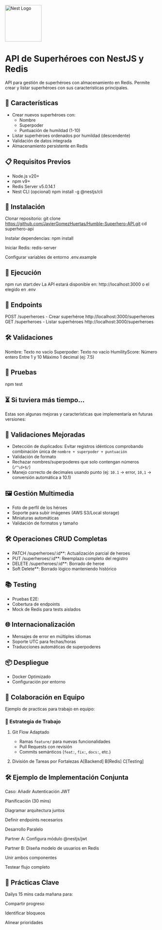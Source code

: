 <img src="https://nestjs.com/img/logo-small.svg" width="120" alt="Nest Logo" />

# API de Superhéroes con NestJS y Redis

  API para gestión de superhéroes con almacenamiento en Redis. Permite crear y listar superhéroes con sus características principales.

## 🚀 Características

- Crear nuevos superhéroes con:
  - Nombre
  - Superpoder
  - Puntuación de humildad (1-10)
- Listar superhéroes ordenados por humildad (descendente)
- Validación de datos integrada
- Almacenamiento persistente en Redis

## 📋 Requisitos Previos

- Node.js v20+
- npm v9+
- Redis Server v5.0.14.1
- Nest CLI (opcional)
  npm install -g @nestjs/cli

## 🔧 Instalación

Clonar repositorio:
git clone https://github.com/JavierGomezHuertas/Humble-Superhero-API.git
cd superhero-api

Instalar dependencias:
npm install

Iniciar Redis:
redis-server

Configurar variables de entorno
.env.example

## 🏃 Ejecución

npm run start:dev        La API estará disponible en: http://localhost:3000 o el elegido en .env

## 📡 Endpoints

POST /superheroes - Crear superhéroe    http://localhost:3000/superheroes
GET /superheroes - Listar superhéroes   http://localhost:3000/superheroes

## 🛠️ Validaciones

Nombre: Texto no vacío
Superpoder: Texto no vacío
HumilityScore:
Número entero
Entre 1 y 10
Máximo 1 decimal (ej: 7.5)

## 🧪 Pruebas

npm test


## ⏳ Si tuviera más tiempo...

Estas son algunas mejoras y características que implementaría en futuras versiones:

## 🔄 Validaciones Mejoradas
  - Detección de duplicados: Evitar registros idénticos comprobando combinación única de `nombre + superpoder + puntuación`
  - Validación de formato 
  - Rechazar nombres/superpoderes que solo contengan números (`/^\d+$/`)
  - Manejo correcto de decimales usando punto (ej: `10.1` → error, `10,1` → conversión automática a 10.1)

## 🖼️ Gestión Multimedia
  - Foto de perfil de los héroes 
  - Soporte para subir imágenes (AWS S3/Local storage)
  - Miniaturas automáticas
  - Validación de formatos y tamaño

## 🛠️ Operaciones CRUD Completas
  - PATCH /superheroes/:id**: Actualización parcial de heroes
  - PUT /superheroes/:id**: Reemplazo completo del registro
  - DELETE /superheroes/:id**: Borrado de heroe
  - Soft Delete**: Borrado lógico manteniendo histórico

## 📚 Testing
  - Pruebas E2E: 
  - Cobertura de endpoints
  - Mock de Redis para tests aislados

## 🌐 Internacionalización
  - Mensajes de error en múltiples idiomas
  - Soporte UTC para fechas/horas
  - Traducciones automáticas de superpoderes

## 📦 Despliegue
  - Docker Optimizado
  - Configuración por entorno


## 👥 Colaboración en Equipo

Ejemplo de practicas para trabajo en equipo:

### 🤝 Estrategia de Trabajo
1. Git Flow Adaptado
   - Ramas `feature/` para nuevas funcionalidades
   - Pull Requests con revisión
   - Commits semánticos (`feat:`, `fix:`, `docs:`, etc.)

2. División de Tareas por Fortalezas
   A[Backend]
   B[Redis]
   C[Testing]

## 🛠️ Ejemplo de Implementación Conjunta
Caso: Añadir Autenticación JWT

Planificación (30 mins)

Diagramar arquitectura juntos

Definir endpoints necesarios

Desarrollo Paralelo

Partner A: Configura módulo @nestjs/jwt

Partner B: Diseña modelo de usuarios en Redis

Unir ambos componentes

Testear flujo completo

## 📌 Prácticas Clave
Dailys 15 mins cada mañana para:

Compartir progreso

Identificar bloqueos

Alinear prioridades
